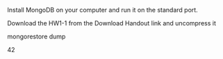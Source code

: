 Install MongoDB on your computer and run it on the standard port.

Download the HW1-1 from the Download Handout link and uncompress it

mongorestore dump


42
